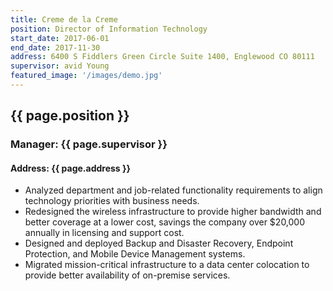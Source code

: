 ```yaml
---
title: Creme de la Creme
position: Director of Information Technology 
start_date: 2017-06-01
end_date: 2017-11-30
address: 6400 S Fiddlers Green Circle Suite 1400, Englewood CO 80111
supervisor: avid Young
featured_image: '/images/demo.jpg'
---
```

## {{ page.position }}
### Manager: {{ page.supervisor }}
#### Address: {{ page.address }}

* Analyzed department and job-related functionality requirements to align technology priorities with business needs.
* Redesigned the wireless infrastructure to provide higher bandwidth and better coverage at a lower cost, savings the company over $20,000 annually in licensing and support cost.
* Designed and deployed Backup and Disaster Recovery, Endpoint Protection, and Mobile Device Management systems.
* Migrated mission-critical infrastructure to a data center colocation to provide better availability of on-premise services.